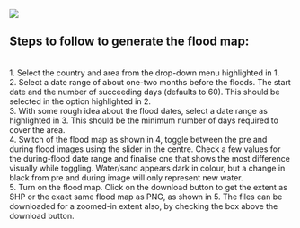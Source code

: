 ![](//media/basicPortalGif.gif)

<h2> Steps to follow to generate the flood map: </h2><br/>
1. Select the country and area from the drop-down menu highlighted in 1.<br/>
2. Select a date range of about one-two months before the floods. The start date and the number of succeeding days (defaults to 60). This should be selected in the option highlighted in 2.<br/>
3. With some rough idea about the flood dates, select a date range as highlighted in 3. This should be the minimum number of days required to cover the area.<br/>
4. Switch of the flood map as shown in 4, toggle between the pre and during flood images using the slider in the centre. Check a few values for the during-flood date range and finalise one that shows the most difference visually while toggling. Water/sand appears dark in colour, but a change in black from pre and during image will only represent new water.<br/>
5. Turn on the flood map. Click on the download button to get the extent as SHP or the exact same flood map as PNG, as shown in 5. The files can be downloaded for a zoomed-in extent also, by checking the box above the download button.<br/>
